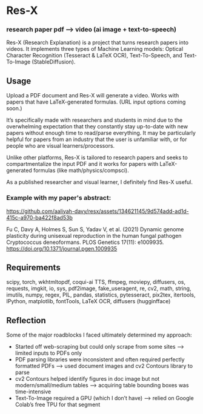 # Res-X
### research paper pdf ——> video (ai image + text-to-speech)

Res-X (Research Explanation) is a project that turns research papers into videos. It implements three types of Machine Learning models: Optical Character Recognition (Tesseract & LaTeX OCR), Text-To-Speech, and Text-To-Image (StableDiffusion). 

## Usage
Upload a PDF document and Res-X will generate a video. Works with papers that have LaTeX-generated formulas. (URL input options coming soon.)

It’s specifically made with researchers and students in mind due to the overwhelming expectation that they constantly stay up-to-date with new papers without enough time to read/parse everything. It may be particularly helpful for papers from an industry that the user is unfamiliar with, or for people who are visual learners/processors.

Unlike other platforms, Res-X is tailored to research papers and seeks to compartmentalize the input PDF and it works for papers with LaTeX-generated formulas (like math/physics/compsci).

As a published researcher and visual learner, I definitely find Res-X useful.

### Example with my paper's abstract:
https://github.com/aaliyah-davy/resx/assets/134621145/9d574add-ad1d-415c-a970-ba422f8ad53b

Fu C, Davy A, Holmes S, Sun S, Yadav V, et al. (2021) Dynamic genome plasticity during unisexual reproduction in the human fungal pathogen Cryptococcus deneoformans. PLOS Genetics 17(11): e1009935. https://doi.org/10.1371/journal.pgen.1009935 


## Requirements
scipy, torch, wkhtmltopdf, coqui-ai TTS, ffmpeg, moviepy, diffusers, os, requests, imgkit, io, sys, pdf2image, fake_useragent, re, cv2, math, string, imutils, numpy, regex, PIL, pandas, statistics, pytesseract, pix2tex, itertools, IPython, matplotlib, fontTools, LaTeX OCR, diffusers (hugginfface)

## Reflection
Some of the major roadblocks I faced ultimately determined my approach:
- Started off web-scraping but could only scrape from some sites —> limited inputs to PDFs only
- PDF parsing libraries were inconsistent and often required perfectly formatted PDFs —> used document images and cv2 Contours library to parse
- cv2 Contours helped identify figures in doc image but not modern/small/medium tables —> acquiring table bounding boxes was time-intensive
- Text-To-Image required a GPU (which I don’t have) —> relied on Google Colab’s free TPU for that segment
